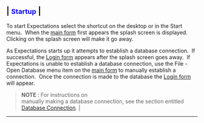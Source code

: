 | <font size="4" color="#0000FF"><b>Startup</b></font> |
-----

To start Expectations select the shortcut on the 
desktop or in the Start menu.&nbsp; When the [main form](<7jjr.md>) 
first appears the splash screen is displayed.&nbsp; Clicking on the splash screen will make it go away.

As Expectations starts up it attempts to establish a database connection.&nbsp; 
If successful, the [Login form](<7d2o.md>) appears after the 
splash screen goes away.&nbsp; If Expectations is unable to establish a database 
connection, use the File - Open Database menu item on the [main form](<7jjr.md>) to manually establish a connection.&nbsp; Once the connection is made 
to the database the [Login form](<7d2o.md>) will appear.

> **NOTE** : For instructions on <br>    manually making a database connection, see the section entitled<br>    [Database Connection](<7mnk.md>). |
-----